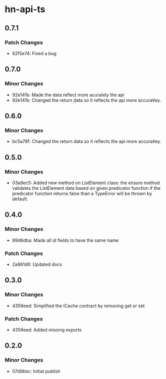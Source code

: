 # hn-api-ts

## 0.7.1

### Patch Changes

- 62f5e74: Fixed a bug

## 0.7.0

### Minor Changes

- 92e141b: Made the data reflect more acurately the api
- 92e141b: Changed the return data so it reflects the api more accuratley.

## 0.6.0

### Minor Changes

- bc5a78f: Changed the return data so it reflects the api more accuratley.

## 0.5.0

### Minor Changes

- 03a9ec5: Added new method on ListElement class: the ensure method validates the ListElement data based on given predicator function if the predicator function returns false than a TypeError will be thrown by default.

## 0.4.0

### Minor Changes

- 89d6dba: Made all id fields to have the same name

### Patch Changes

- 2a881d6: Updated docs

## 0.3.0

### Minor Changes

- 4359eed: Simplified the ICache contract by removing get or set

### Patch Changes

- 4359eed: Added missing exports

## 0.2.0

### Minor Changes

- 07d9bbc: Initial publish

